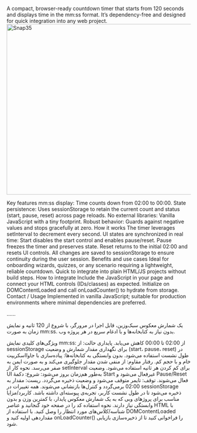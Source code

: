 A compact, browser-ready countdown timer that starts from 120 seconds and displays time in the mm:ss format. It’s dependency-free and designed for quick integration into any web project.
<img width="734" height="466" alt="Snap35" src="https://github.com/user-attachments/assets/54fb425f-7311-4604-a867-622225b5cbd3" />

Key features
mm:ss display: Time counts down from 02:00 to 00:00.
State persistence: Uses sessionStorage to retain the current count and status (start, pause, reset) across page reloads.
No external libraries: Vanilla JavaScript with a tiny footprint.
Robust behavior: Guards against negative values and stops gracefully at zero.
How it works
The timer leverages setInterval to decrement every second.
UI states are synchronized in real time:
Start disables the start control and enables pause/reset.
Pause freezes the timer and preserves state.
Reset returns to the initial 02:00 and resets UI controls.
All changes are saved to sessionStorage to ensure continuity during the user session.
Benefits and use cases
Ideal for onboarding wizards, quizzes, or any scenario requiring a lightweight, reliable countdown.
Quick to integrate into plain HTML/JS projects without build steps.
How to integrate
Include the JavaScript in your page and connect your HTML controls (IDs/classes) as expected.
Initialize on DOMContentLoaded and call onLoadCounter() to hydrate from storage.
Contact / Usage
Implemented in vanilla JavaScript; suitable for production environments where minimal dependencies are preferred.


......


یک شمارش معکوس سبک‌وزین، قابل اجرا در مرورگر، با شروع از 120 ثانیه و نمایش زمان به صورت mm:ss. بدون نیاز به کتابخانه‌ها و با ادغام سریع در هر پروژه وب.

ویژگی‌های کلیدی
نمایش mm:ss: از 02:00 تا 00:00 کاهش می‌یابد.
پایداری حالت: از sessionStorage برای نگهداری مقدار شمارش و وضعیت (start، pause، reset) در طول نشست استفاده می‌شود.
بدون وابستگی به کتابخانه‌ها: پیاده‌سازی با جاوااسکریپت خام و با حجم کم.
رفتار مقاوم: از منفی شدن مقدار جلوگیری می‌کند و به صورت ایمن به صفر می‌رسد.
نحوه کار
از setInterval برای کم کردن هر ثانیه استفاده می‌شود.
وضعیت UI به‌طور هم‌زمان بروز می‌شود:
شروع: دکمهٔ Start غیرفعال می‌شود و Pause/Reset فعال می‌شوند.
توقف: تایمر متوقف می‌شود و وضعیت ذخیره می‌گردد.
ریست: مقدار به 02:00 برمی‌گردد و کنترل‌ها بازنشانی می‌شوند.
همه تغییرات در sessionStorage ذخیره می‌شود تا در طول نشست کاربر، تجربه‌ی پیوسته‌ای داشته باشد.
کاربرد/مزایا
مناسب برای پروژهای وبی که به یک شمارش معکوس پایدار، با کمترین وزن و بدون وابستگی نیاز دارند.
نحوه استفاده
کد را در صفحه خود گنجانید و عناصر HTML با شناسه/کلاس‌های مورد انتظار را وصل کنید.
با استفاده از DOMContentLoaded مقداردهی اولیه کنید و onLoadCounter() را فراخوانی کنید تا از ذخیره‌سازی بازیابی شود.

